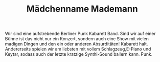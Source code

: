 ﻿---
layout: band
title: Mädchenname Mademann
website: 
style: Punk-Kabarett
logo: bandlogo.png
picture: bandfoto.jpg
year: 2017
day: sunday
stagetime: Sonntag, 09. Juli 2017, 18:00 Uhr
vimeo:
youtube: 
spotify: 
soudcloud: 
bandcamp: 
flickr: 
---
Wir sind eine aufstrebende Berliner Punk Kabarett Band. Sind wir auf einer Bühne ist das nicht nur ein Konzert, sondern auch eine Show mit vielen madigen Dingen und den ein oder anderen Absurditäten! Kabarett halt. Andererseits spielen wir am liebsten mit vollem Schlagzeug,E-Piano und Keytar, sodass auch der letzte kratzige Synthi-Sound ballern kann. Punk. 